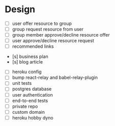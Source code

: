 # Design

- [ ] user offer resource to group
- [ ] group request resource from user
- [ ] group member approve/decline resource offer
- [ ] user approve/decline resource request
- [ ] recommended links

- [s] business plan
- [s] blog article
- [ ] heroku config
- [ ] bump react-relay and babel-relay-plugin
- [ ] unit tests
- [ ] postgres database
- [ ] user authentication
- [ ] end-to-end tests
- [ ] private repo
- [ ] custom domain
- [ ] heroku hobby dyno
